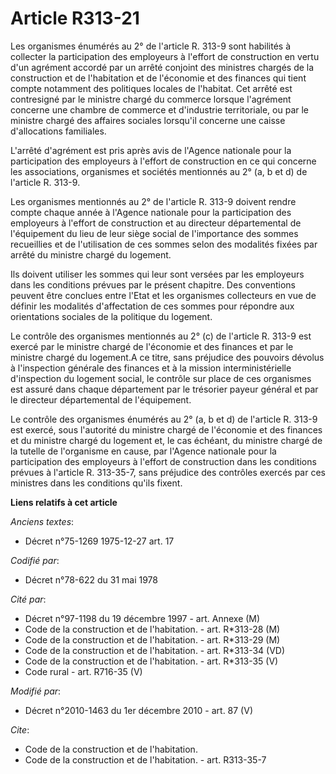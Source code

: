# Article R313-21

Les organismes énumérés au 2° de l'article R. 313-9 sont habilités à collecter la participation des employeurs à l'effort de
construction en vertu d'un agrément accordé par un arrêté conjoint des ministres chargés de la construction et de
l'habitation et de l'économie et des finances qui tient compte notamment des politiques locales de l'habitat. Cet arrêté est
contresigné par le ministre chargé du commerce lorsque l'agrément concerne une      chambre de commerce et d'industrie
territoriale, ou par le ministre chargé des affaires sociales lorsqu'il concerne une caisse d'allocations familiales.

L'arrêté d'agrément est pris après avis de l'Agence nationale pour la participation des employeurs à l'effort de construction
en ce qui concerne les associations, organismes et sociétés mentionnés au 2° (a, b et d) de l'article R. 313-9. 

Les organismes mentionnés au 2° de l'article R. 313-9 doivent rendre compte chaque année à l'Agence nationale pour la
participation des employeurs à l'effort de construction et au directeur départemental de l'équipement du lieu de leur siège
social de l'importance des sommes recueillies et de l'utilisation de ces sommes selon des modalités fixées par arrêté du
ministre chargé du logement. 

Ils doivent utiliser les sommes qui leur sont versées par les employeurs dans les conditions prévues par le présent chapitre.
Des conventions peuvent être conclues entre l'Etat et les organismes collecteurs en vue de définir les modalités
d'affectation de ces sommes pour répondre aux orientations sociales de la politique du logement. 

Le contrôle des organismes mentionnés au 2° (c) de l'article R. 313-9 est exercé par le ministre chargé de l'économie et des
finances et par le ministre chargé du logement.A ce titre, sans préjudice des pouvoirs dévolus à l'inspection générale des
finances et à la mission interministérielle d'inspection du logement social, le contrôle sur place de ces organismes est
assuré dans chaque département par le trésorier payeur général et par le directeur départemental de l'équipement. 

Le contrôle des organismes énumérés au 2° (a, b et d) de l'article R. 313-9 est exercé, sous l'autorité du ministre chargé de
l'économie et des finances et du ministre chargé du logement et, le cas échéant, du ministre chargé de la tutelle de
l'organisme en cause, par l'Agence nationale pour la participation des employeurs à l'effort de construction dans les
conditions prévues à l'article R. 313-35-7, sans préjudice des contrôles exercés par ces ministres dans les conditions qu'ils
fixent.

**Liens relatifs à cet article**

_Anciens textes_:

  - Décret n°75-1269 1975-12-27 art. 17

_Codifié par_:

  - Décret n°78-622 du 31 mai 1978

_Cité par_:

  - Décret n°97-1198 du 19 décembre 1997 - art. Annexe (M)
  - Code de la construction et de l'habitation. - art. R*313-28 (M)
  - Code de la construction et de l'habitation. - art. R*313-29 (M)
  - Code de la construction et de l'habitation. - art. R*313-34 (VD)
  - Code de la construction et de l'habitation. - art. R*313-35 (V)
  - Code rural - art. R716-35 (V)

_Modifié par_:

  - Décret n°2010-1463 du 1er décembre 2010 - art. 87 (V)

_Cite_:

  - Code de la construction et de l'habitation.
  - Code de la construction et de l'habitation. - art. R313-35-7
